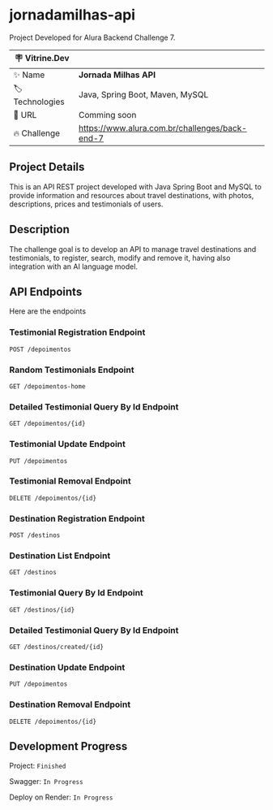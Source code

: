 # jornadamilhas-api

Project Developed for Alura Backend Challenge 7.

| :placard: Vitrine.Dev |     |
| -------------  | --- |
| :sparkles: Name        | **Jornada Milhas API**
| :label: Technologies | Java, Spring Boot, Maven, MySQL
| :rocket: URL         | Comming soon
| :fire: Challenge     | https://www.alura.com.br/challenges/back-end-7

<!-- Inserir imagem com a #vitrinedev ao final do link -->
<!-- ![](https://via.placeholder.com/1200x500.png?text=imagem+lindona+do+meu+projeto#vitrinedev) -->

## Project Details

This is an API REST project developed with Java Spring Boot and MySQL to provide information and resources about travel destinations, with photos, descriptions, prices and testimonials of users.

## Description

The challenge goal is to develop an API to manage travel destinations and testimonials, to register, search, modify and remove it, having also integration with an AI language model.

## API Endpoints

Here are the endpoints

### Testimonial Registration Endpoint

`POST /depoimentos`

### Random Testimonials Endpoint

`GET /depoimentos-home`

### Detailed Testimonial Query By Id Endpoint

`GET /depoimentos/{id}`

### Testimonial Update Endpoint

`PUT /depoimentos`

### Testimonial Removal Endpoint

`DELETE /depoimentos/{id}`

### Destination Registration Endpoint

`POST /destinos`

### Destination List Endpoint

`GET /destinos`

### Testimonial Query By Id Endpoint

`GET /destinos/{id}`

### Detailed Testimonial Query By Id Endpoint

`GET /destinos/created/{id}`

### Destination Update Endpoint

`PUT /depoimentos`

### Destination Removal Endpoint

`DELETE /depoimentos/{id}`

## Development Progress

Project: `Finished`

Swagger: `In Progress`

Deploy on Render: `In Progress`
